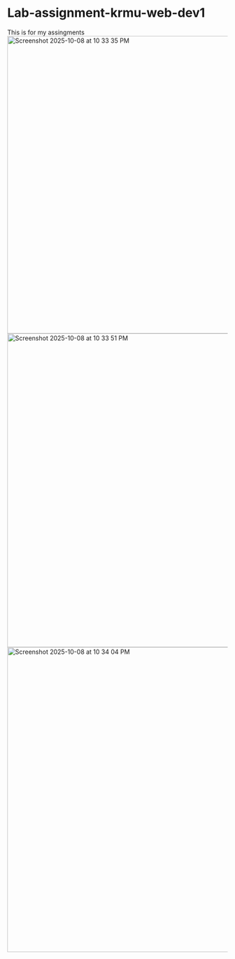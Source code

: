 # Lab-assignment-krmu-web-dev1
This is for my assingments
<img width="1003" height="680" alt="Screenshot 2025-10-08 at 10 33 35 PM" src="https://github.com/user-attachments/assets/5d0e46f7-f7e1-4022-bb6b-6bf6cdc07948" />
<img width="957" height="717" alt="Screenshot 2025-10-08 at 10 33 51 PM" src="https://github.com/user-attachments/assets/7cd55033-e70b-4953-b402-5d3c355c2d38" />
<img width="1037" height="697" alt="Screenshot 2025-10-08 at 10 34 04 PM" src="https://github.com/user-attachments/assets/760339a1-aed1-4580-a3b9-9b5850c0823d" />
